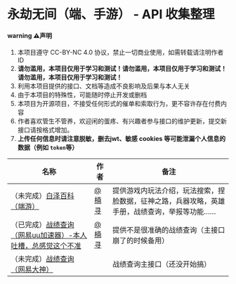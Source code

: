 
# 永劫无间（端、手游） - API 收集整理
#### warning ⚠️声明

1. 本项目遵守 CC-BY-NC 4.0 协议，禁止一切商业使用，如需转载请注明作者 ID
2. **请勿滥用，本项目仅用于学习和测试！请勿滥用，本项目仅用于学习和测试！请勿滥用，本项目仅用于学习和测试！**
3. 利用本项目提供的接口、文档等造成不良影响及后果与本人无关
4. 由于本项目的特殊性，可能随时停止开发或删档
5. 本项目为开源项目，不接受任何形式的催单和索取行为，更不容许存在付费内容
6. 作者喜欢管生不管养，欢迎闲的蛋疼、有兴趣者参与接口的维护更新，提交新接口请按格式增加。
7. **上传任何信息时请注意脱敏，删去jwt、敏感 cookies 等可能泄漏个人信息的数据（例如 `token`等）**

<!-- 请在表尾添加新行 -->
| 名称  |  作者  | 备注  |
|-------| ----- |------ |
| （未完成）[白泽百科（端游）](docs/bzbkdy.md) | [@楠寻](https://github.com/njmxye) | 提供游戏内玩法介绍，玩法搜索，捏脸数据，征神之路，兵器攻略，英雄手册，战绩查询，举报等功能…… |
| （已完成）[战绩查询（网易uu加速器）-本人吐槽，总感觉这个不准](docs/vjixuu163.md) | [@楠寻](https://github.com/njmxye) | 提供不是很准确的战绩查询（主接口崩了的时候备用） |
| （未完成）[战绩查询（网易大神）](docs/vjixdu.md) |  | 战绩查询主接口（还没开始搞） |
<!-- 请在此处添加新行-->
